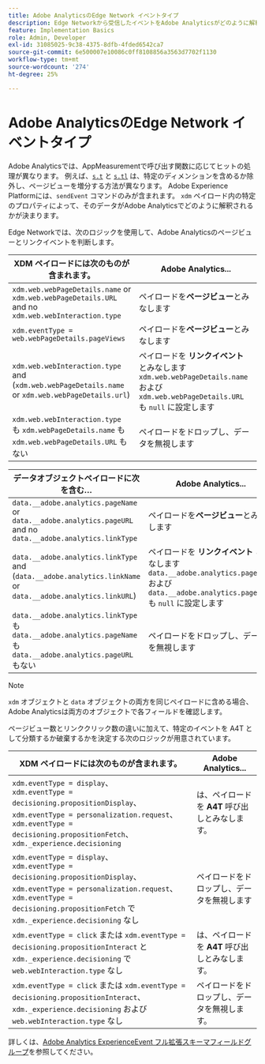 ```yaml
---
title: Adobe AnalyticsのEdge Network イベントタイプ
description: Edge Networkから受信したイベントをAdobe Analyticsがどのように解釈するか。
feature: Implementation Basics
role: Admin, Developer
exl-id: 31085025-9c38-4375-8dfb-4fded6542ca7
source-git-commit: 6e500007e10086c0ff8108856a3563d7702f1130
workflow-type: tm+mt
source-wordcount: '274'
ht-degree: 25%

---
```


# Adobe AnalyticsのEdge Network イベントタイプ

Adobe Analyticsでは、AppMeasurementで呼び出す関数に応じてヒットの処理が異なります。 例えば、[`s.t`](/help/implement/vars/functions/t-method.md) と [`s.tl`](/help/implement/vars/functions/tl-method.md) は、特定のディメンションを含めるか除外し、ページビューを増分する方法が異なります。 Adobe Experience Platformには、`sendEvent` コマンドのみが含まれます。 `xdm` ペイロード内の特定のプロパティによって、そのデータがAdobe Analyticsでどのように解釈されるかが決まります。

Edge Networkでは、次のロジックを使用して、Adobe Analyticsのページビューとリンクイベントを判断します。

| XDM ペイロードには次のものが含まれます。 | Adobe Analytics... |
|---|---|
| `xdm.web.webPageDetails.name` or `xdm.web.webPageDetails.URL` and no `xdm.web.webInteraction.type` | ペイロードを&#x200B;**ページビュー**&#x200B;とみなします |
| `xdm.eventType = web.webPageDetails.pageViews` | ペイロードを&#x200B;**ページビュー**&#x200B;とみなします |
| `xdm.web.webInteraction.type` and (`xdm.web.webPageDetails.name` or `xdm.web.webPageDetails.url`) | ペイロードを **リンクイベント** とみなします <br/>`xdm.web.webPageDetails.name` および `xdm.web.webPageDetails.URL` も `null` に設定します |
| `xdm.web.webInteraction.type` も `xdm.webPageDetails.name` も `xdm.web.webPageDetails.URL` もない | ペイロードをドロップし、データを無視します |

| データオブジェクトペイロードに次を含む… | Adobe Analytics... |
|---|---|
| `data.__adobe.analytics.pageName` or `data.__adobe.analytics.pageURL` and no `data.__adobe.analytics.linkType` | ペイロードを&#x200B;**ページビュー**&#x200B;とみなします |
| `data.__adobe.analytics.linkType` and (`data.__adobe.analytics.linkName` or `data.__adobe.analytics.linkURL`) | ペイロードを **リンクイベント** とみなします <br/>`data.__adobe.analytics.pageName` および `data.__adobe.analytics.pageURL` も `null` に設定します |
| `data.__adobe.analytics.linkType` も `data.__adobe.analytics.pageName` も `data.__adobe.analytics.pageURL` もない | ペイロードをドロップし、データを無視します |

>[!NOTE]
>
>`xdm` オブジェクトと `data` オブジェクトの両方を同じペイロードに含める場合、Adobe Analyticsは両方のオブジェクトで各フィールドを確認します。

ページビュー数とリンククリック数の違いに加えて、特定のイベントを A4T として分類するか破棄するかを決定する次のロジックが用意されています。

| XDM ペイロードには次のものが含まれます。 | Adobe Analytics... |
|---|---|
| `xdm.eventType = display`、<br/>`xdm.eventType = decisioning.propositionDisplay`、<br/>`xdm.eventType = personalization.request`、<br/>`xdm.eventType = decisioning.propositionFetch`、`xdm._experience.decisioning` | は、ペイロードを **A4T** 呼び出しとみなします。 |
| `xdm.eventType = display`、<br/>`xdm.eventType = decisioning.propositionDisplay`、<br/>`xdm.eventType = personalization.request`、<br/>`xdm.eventType = decisioning.propositionFetch` で `xdm._experience.decisioning` なし | ペイロードをドロップし、データを無視します |
| `xdm.eventType = click` または `xdm.eventType = decisioning.propositionInteract` と `xdm._experience.decisioning` で `web.webInteraction.type` なし | は、ペイロードを **A4T** 呼び出しとみなします。 |
| `xdm.eventType = click` または `xdm.eventType = decisioning.propositionInteract`、`xdm._experience.decisioning` および `web.webInteraction.type` なし | ペイロードをドロップし、データを無視します。 |

詳しくは、[Adobe Analytics ExperienceEvent フル拡張スキーマフィールドグループ](https://experienceleague.adobe.com/en/docs/experience-platform/xdm/field-groups/event/analytics-full-extension)を参照してください。
